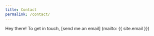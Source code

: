 ```yaml
---
title: Contact
permalink: /contact/
---
```


Hey there! To get in touch, [send me an email] (mailto: {{ site.email }})